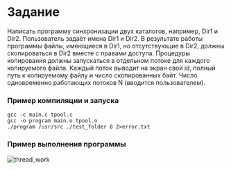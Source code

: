 # Задание
Написать программу синхронизации двух каталогов, например, Dir1 и Dir2. Пользователь задаёт имена Dir1 и Dir2. В результате работы программы файлы, имеющиеся в Dir1, но отсутствующие в Dir2, должны скопироваться в Dir2 вместе с правами доступа. Процедуры копирования должны запускаться в отдельном потоке для каждого копируемого файла. Каждый поток выводит на экран свой id, полный путь к копируемому файлу и число скопированных байт. Число одновременно работающих потоков N (вводится пользователем).





### Пример компиляции и запуска
~~~
gcc -c main.c tpool.c
gcc -o program main.o tpool.o
./program /usr/src ./test_folder 8 2>error.txt
~~~

### Пример выполнения программы
![thread_work](https://github.com/Strong-Tea/Directory-Synchronizer/assets/135996451/ee9511ca-a39f-449e-acd3-e770e324b3dc)
